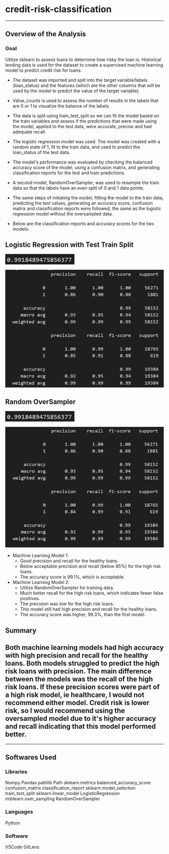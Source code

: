 # credit-risk-classification
------------
## Overview of the Analysis
### Goal
Utilize sklearn to assess loans to determine how risky the loan is. Historical lending data is used for the dataset to create a supervised machine learning model to predict credit risk for loans.

-   The dataset was imported and split into the target variable/labels (loan_status) and the features (which are the other
    columns that will be used by the model to predict the value of the target variable).
-   Value_counts is used to assess the number of results in the labels that are 0 or 1 to visualize the balance of the labels.
-   The data is split using train_test_split so we can fit the model based on the train variables and assess if the predictions
    that were made using the model, applied to the test data, were accurate, precise and had adequate recall.
-   The logistic regression model was used. The model was created with a random state of 1, fit to the train data, and used to
    predict the loan_status of the test data.
-   The model's performance was evaluated by checking the balanced accuracy score of the model, using a confusion matrix, and 
    generating classification reports for the test and train predictions.
-   A second model, RandomOverSampler, was used to resample the train data so that the labels have an even split of 0 and 1 
    data points.
-   The same steps of initiating the model, fitting the model to the train data, predicting the test values, generating an 
    accuracy score, confusion matrix and classification reports were followed, the same as the logistic regression model 
    without the oversampled data.

-   Below are the classification reports and accuracy scores for the two models:

## Logistic Regression with Test Train Split

![Accuracy Score](image-1.png)

![Classification Report](image-2.png)

## Random OverSampler

![Accuracy Score](image-3.png)

![Classification Report](image-4.png)

- Machine Learning Model 1:
    -   Good precision and recall for the healthy loans.
    -   Below acceptable precision and recall (below 95%) for the high risk loans. 
    -   The accuracy score is 99.1%, which is acceptable.
-   Machine Learning Model 2:
    -   Utilize RandomOverSampler for training data.
    -   Much better recall for the high risk loans, which indicates fewer false positives.
    -   The precision was low for the high risk loans. 
    -   This model still had high precision and recall for the healthy loans. 
    -   The accuracy score was higher, 99.3%, than the first model. 

## Summary

Both machine learning models had high accuracy with high precision and recall for the healthy loans. Both models struggled to predict the high risk loans with precision. The main difference between the models was the recall of the high risk loans. If these precision scores were part of a high risk model, ie healthcare, I would not recommend either model. Credit risk is lower risk, so I would recommend using the oversampled model due to it's higher accuracy and recall indicating that this model performed better.
------------
------------
## Softwares Used
### Libraries
Numpy
Pandas
pathlib
    Path
sklearn.metrics
    balanced_accuracy_score
    confusion_matrix
    classification_report
sklearn.model_selection
    train_test_split
sklearn.linear_model
    LogisticRegression
imblearn.over_sampling
    RandomOverSampler

### Languages
Python

### Software
VSCode
GitLens

